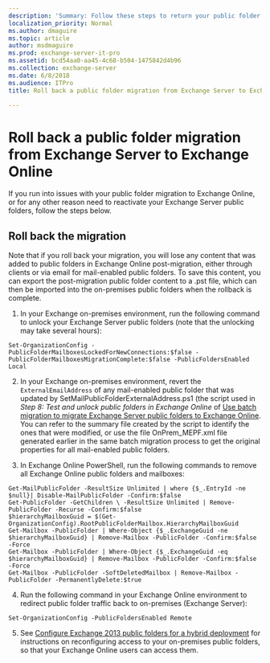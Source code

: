 ```yaml
---
description: 'Summary: Follow these steps to return your public folder infrastructure to its pre-migration state in your Exchange Server on-premises organization.'
localization_priority: Normal
ms.author: dmaguire
ms.topic: article
author: msdmaguire
ms.prod: exchange-server-it-pro
ms.assetid: bcd54aa0-aa45-4c68-b504-1475842d4b96
ms.collection: exchange-server
ms.date: 6/8/2018
ms.audience: ITPro
title: Roll back a public folder migration from Exchange Server to Exchange Online

---
```


# Roll back a public folder migration from Exchange Server to Exchange Online

If you run into issues with your public folder migration to Exchange Online, or for any other reason need to reactivate your Exchange Server public folders, follow the steps below.

## Roll back the migration
<a name="Rollbackmigration"> </a>

Note that if you roll back your migration, you will lose any content that was added to public folders in Exchange Online post-migration, either through clients or via email for mail-enabled public folders. To save this content, you can export the post-migration public folder content to a .pst file, which can then be imported into the on-premises public folders when the rollback is complete.

1. In your Exchange on-premises environment, run the following command to unlock your Exchange Server public folders (note that the unlocking may take several hours):

  ```
  Set-OrganizationConfig -PublicFolderMailboxesLockedForNewConnections:$false -PublicFolderMailboxesMigrationComplete:$false -PublicFoldersEnabled Local
  ```

2. In your Exchange on-premises environment, revert the `ExternalEmailAddress` of any mail-enabled public folder that was updated by SetMailPublicFolderExternalAddress.ps1 (the script used in *Step 8: Test and unlock public folders in Exchange Online* of [Use batch migration to migrate Exchange Server public folders to Exchange Online](migrate-to-exchange-online.md). You can refer to the summary file created by the script to identify the ones that were modified, or use the file OnPrem_MEPF.xml file generated earlier in the same batch migration process to get the original properties for all mail-enabled public folders.

3. In Exchange Online PowerShell, run the following commands to remove all Exchange Online public folders and mailboxes:

  ```
  Get-MailPublicFolder -ResultSize Unlimited | where {$_.EntryId -ne $null}| Disable-MailPublicFolder -Confirm:$false
  Get-PublicFolder -GetChildren \ -ResultSize Unlimited | Remove-PublicFolder -Recurse -Confirm:$false
  $hierarchyMailboxGuid = $(Get-OrganizationConfig).RootPublicFolderMailbox.HierarchyMailboxGuid
  Get-Mailbox -PublicFolder | Where-Object {$_.ExchangeGuid -ne $hierarchyMailboxGuid} | Remove-Mailbox -PublicFolder -Confirm:$false -Force
  Get-Mailbox -PublicFolder | Where-Object {$_.ExchangeGuid -eq $hierarchyMailboxGuid} | Remove-Mailbox -PublicFolder -Confirm:$false -Force
  Get-Mailbox -PublicFolder -SoftDeletedMailbox | Remove-Mailbox -PublicFolder -PermanentlyDelete:$true
  ```

4. Run the following command in your Exchange Online environment to redirect public folder traffic back to on-premises (Exchange Server):

  ```
  Set-OrganizationConfig -PublicFoldersEnabled Remote
  ```

5. See [Configure Exchange 2013 public folders for a hybrid deployment](https://go.microsoft.com/fwlink/p/?linkid=845190) for instructions on reconfiguring access to your on-premises public folders, so that your Exchange Online users can access them.



